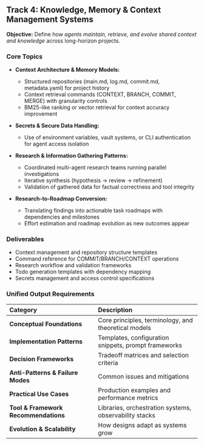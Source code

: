 ## **Track 4: Knowledge, Memory & Context Management Systems**

**Objective:** Define how *agents maintain, retrieve, and evolve shared context and knowledge* across long-horizon projects.

### Core Topics

*   **Context Architecture & Memory Models:**

    *   Structured repositories (main.md, log.md, commit.md, metadata.yaml) for project history
    *   Context retrieval commands (CONTEXT, BRANCH, COMMIT, MERGE) with granularity controls
    *   BM25-like ranking or vector retrieval for context accuracy improvement
*   **Secrets & Secure Data Handling:**

    *   Use of environment variables, vault systems, or CLI authentication for agent access isolation
*   **Research & Information Gathering Patterns:**

    *   Coordinated multi-agent research teams running parallel investigations
    *   Iterative synthesis (hypothesis → review → refinement)
    *   Validation of gathered data for factual correctness and tool integrity
*   **Research-to-Roadmap Conversion:**

    *   Translating findings into actionable task roadmaps with dependencies and milestones
    *   Effort estimation and roadmap evolution as new outcomes appear

### Deliverables

*   Context management and repository structure templates
*   Command reference for COMMIT/BRANCH/CONTEXT operations
*   Research workflow and validation frameworks
*   Todo generation templates with dependency mapping
*   Secrets management and access control specifications

### Unified Output Requirements

| Category                             | Description                                            |
| :----------------------------------- | :----------------------------------------------------- |
| **Conceptual Foundations**           | Core principles, terminology, and theoretical models   |
| **Implementation Patterns**          | Templates, configuration snippets, prompt frameworks   |
| **Decision Frameworks**              | Tradeoff matrices and selection criteria               |
| **Anti-Patterns & Failure Modes**    | Common issues and mitigations                          |
| **Practical Use Cases**              | Production examples and performance metrics            |
| **Tool & Framework Recommendations** | Libraries, orchestration systems, observability stacks |
| **Evolution & Scalability**          | How designs adapt as systems grow                      |
